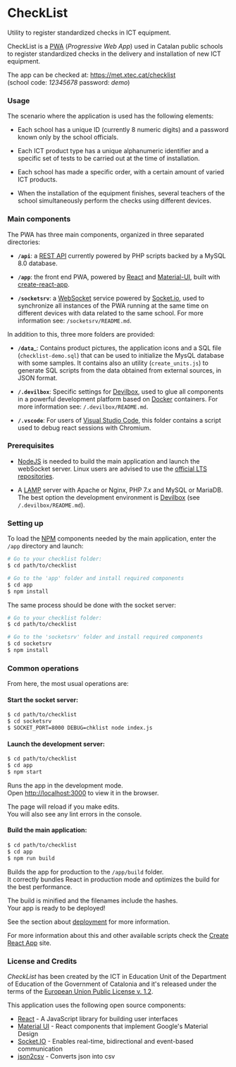 # CheckList

Utility to register standardized checks in ICT equipment.

CheckList is a [PWA](https://medium.freecodecamp.org/progressive-web-apps-101-the-what-why-and-how-4aa5e9065ac2) (_Progressive Web App_) used in Catalan public schools to register standardized checks in the delivery and installation of new ICT equipment.

The app can be checked at: https://met.xtec.cat/checklist<br>
(school code: _12345678_ password: _demo_)

### Usage

The scenario where the application is used has the following elements:

- Each school has a unique ID (currently 8 numeric digits) and a password known only by the school officials.

- Each ICT product type has a unique alphanumeric identifier and a specific set of tests to be carried out at the time of installation.

- Each school has made a specific order, with a certain amount of varied ICT products.

- When the installation of the equipment finishes, several teachers of the school simultaneously perform the checks using different devices.

### Main components

The PWA has three main components, organized in three separated directories:

- __`/api`__: a [REST API](https://en.m.wikipedia.org/wiki/Representational_state_transfer) currently powered by PHP scripts backed by a MySQL 8.0 database.

- __`/app`__: the front end PWA, powered by [React](https://reactjs.org/) and [Material-UI](https://material-ui.com/), built with [create-react-app](https://github.com/facebook/create-react-app).  

- __`/socketsrv`__: a [WebSocket](https://en.wikipedia.org/wiki/WebSocket) service powered by [Socket.io](https://socket.io/), used to synchronize all instances of the PWA running at the same time on different devices with data related to the same school. For more information see: `/socketsrv/README.md`.

In addition to this, three more folders are provided:

- __`/data`___: Contains product pictures, the application icons and a SQL file (`checklist-demo.sql`) that can be used to initialize the MysQL database with some samples. It contains also an utility (`create_units.js`) to generate SQL scripts from the data obtained from external sources, in JSON format.

- __`/.devilbox`__: Specific settings for [Devilbox](http://devilbox.org/), used to glue all components in a powerful development platform based on [Docker](https://www.docker.com/) containers. For more information see: `/.devilbox/README.md`.

- __`/.vscode`__: For users of [Visual Studio Code](https://code.visualstudio.com/), this folder contains a script used to debug react sessions with Chromium.

### Prerequisites

- [NodeJS](https://nodejs.org/) is needed to build the main application and launch the webSocket server. Linux users are advised to use the [official LTS repositories](https://github.com/nodesource/distributions/blob/master/README.md).

- A [LAMP](https://en.wikipedia.org/wiki/LAMP_(software_bundle)) server with Apache or Nginx, PHP 7.x and MySQL or MariaDB. The best option the development environment is [Devilbox](http://devilbox.org/) (see `/.devilbox/README.md`).

### Setting up

To load the [NPM](https://www.npmjs.com/) components needed by the main application, enter the `/app` directory and launch:

```bash
# Go to your checklist folder:
$ cd path/to/checklist

# Go to the 'app' folder and install required components
$ cd app
$ npm install
```

The same process should be done with the socket server:

```bash
# Go to your checklist folder:
$ cd path/to/checklist

# Go to the 'socketsrv' folder and install required components
$ cd socketsrv
$ npm install
```

### Common operations

From here, the most usual operations are:

#### Start the socket server:
```bash
$ cd path/to/checklist
$ cd socketsrv
$ SOCKET_PORT=8000 DEBUG=chklist node index.js
```

#### Launch the development server:
```bash
$ cd path/to/checklist
$ cd app
$ npm start
```
Runs the app in the development mode.<br>
Open [http://localhost:3000](http://localhost:3000) to view it in the browser.

The page will reload if you make edits.<br>
You will also see any lint errors in the console.

#### Build the main application:
```bash
$ cd path/to/checklist
$ cd app
$ npm run build
```
Builds the app for production to the `/app/build` folder.<br>
It correctly bundles React in production mode and optimizes the build for the best performance.

The build is minified and the filenames include the hashes.<br>
Your app is ready to be deployed!

See the section about [deployment](https://facebook.github.io/create-react-app/docs/deployment) for more information.

For more information about this and other available scripts check the [Create React App](https://facebook.github.io/create-react-app/) site.

### License and Credits

_CheckList_ has been created by the ICT in Education Unit of the Department of Education of the Government of Catalonia and it's released under the terms of the [European Union Public License v. 1.2](https://spdx.org/licenses/EUPL-1.2.html).

This application uses the following open source components:
- [React](https://reactjs.org/) - A JavaScript library for building user interfaces
- [Material UI](https://material-ui.com/) - React components that implement Google's Material Design
- [Socket.IO](https://socket.io/) - Enables real-time, bidirectional and event-based communication
- [json2csv](http://www.mircozeiss.com/json2csv/) - Converts json into csv
